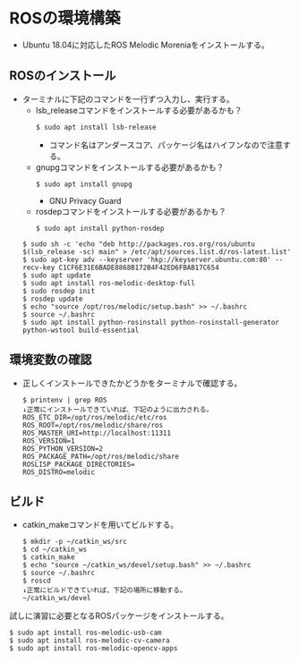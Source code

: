 # ROSの環境構築
- Ubuntu 18.04に対応したROS Melodic Moreniaをインストールする。  

## ROSのインストール
- ターミナルに下記のコマンドを一行ずつ入力し、実行する。
  - lsb_releaseコマンドをインストールする必要があるかも？
    ```
    $ sudo apt install lsb-release
    ```
    - コマンド名はアンダースコア、パッケージ名はハイフンなので注意する。
  - gnupgコマンドをインストールする必要があるかも？
    ```
    $ sudo apt install gnupg
    ```
    - GNU Privacy Guard
  - rosdepコマンドをインストールする必要があるかも？
    ```
    $ sudo apt install python-rosdep
    ```
  ```
  $ sudo sh -c 'echo "deb http://packages.ros.org/ros/ubuntu $(lsb_release -sc) main" > /etc/apt/sources.list.d/ros-latest.list'
  $ sudo apt-key adv --keyserver 'hkp://keyserver.ubuntu.com:80' --recv-key C1CF6E31E6BADE8868B172B4F42ED6FBAB17C654
  $ sudo apt update
  $ sudo apt install ros-melodic-desktop-full
  $ sudo rosdep init
  $ rosdep update
  $ echo "source /opt/ros/melodic/setup.bash" >> ~/.bashrc
  $ source ~/.bashrc
  $ sudo apt install python-rosinstall python-rosinstall-generator python-wstool build-essential
  ```
## 環境変数の確認
- 正しくインストールできたかどうかをターミナルで確認する。  
  ```
  $ printenv | grep ROS
  ↓正常にインストールできていれば、下記のように出力される。
  ROS_ETC_DIR=/opt/ros/melodic/etc/ros
  ROS_ROOT=/opt/ros/melodic/share/ros
  ROS_MASTER_URI=http://localhost:11311
  ROS_VERSION=1
  ROS_PYTHON_VERSION=2
  ROS_PACKAGE_PATH=/opt/ros/melodic/share
  ROSLISP_PACKAGE_DIRECTORIES=
  ROS_DISTRO=melodic
  ```

## ビルド
- catkin_makeコマンドを用いてビルドする。
  ```
  $ mkdir -p ~/catkin_ws/src
  $ cd ~/catkin_ws
  $ catkin_make
  $ echo "source ~/catkin_ws/devel/setup.bash" >> ~/.bashrc
  $ source ~/.bashrc
  $ roscd
  ↓正常にビルドできていれば、下記の場所に移動する。
  ~/catkin_ws/devel
  ```

試しに演習に必要となるROSパッケージをインストールする。  
```
$ sudo apt install ros-melodic-usb-cam
$ sudo apt install ros-melodic-cv-camera
$ sudo apt install ros-melodic-opencv-apps
```
